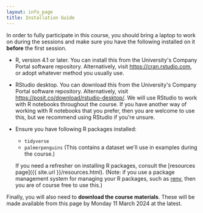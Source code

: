 ```yaml
---
layout: info_page
title: Installation Guide
---
```


In order to fully participate in this course, you should bring a laptop to work
on during the sessions and make sure you have the following installed on it
**before** the first session.

- R, version 4.1 or later. You can install this from the University's
  Company Portal software repository. Alternatively, visit
  <a href="https://cran.rstudio.com" target="_blank" rel="external noreferrer">https://cran.rstudio.com</a>,
  or adopt whatever method you usually use.
  
- RStudio desktop. You can download this from the University's
  Company Portal software repository. Alternatively, visit
  <a href="https://posit.co/download/rstudio-desktop/" target="_blank" rel="external noreferrer">https://posit.co/download/rstudio-desktop/</a>.
  We will use RStudio to work with R notebooks throughout the course. If you have
  another way of working with R notebooks that you prefer, then you are welcome
  to use this, but we recommend using RStudio if you're unsure.

- Ensure you have following R packages installed:
  - `tidyverse`
  - `palmerpenguins` (This contains a dataset we'll use in examples during the
    course.)
  
  If you need a refresher on installing R packages, consult the
  [resources page]({{ site.url }}/resources.html). (Note: if you use a package
  management system for managing your R packages, such as
  <a href="https://rstudio.github.io/renv/" target="_blank" rel="external noreferrer">renv</a>,
  then you are of course free to use this.)

Finally, you will also need to **download the course materials**. These will be
made available from this page by Monday 11 March 2024 at the latest.



